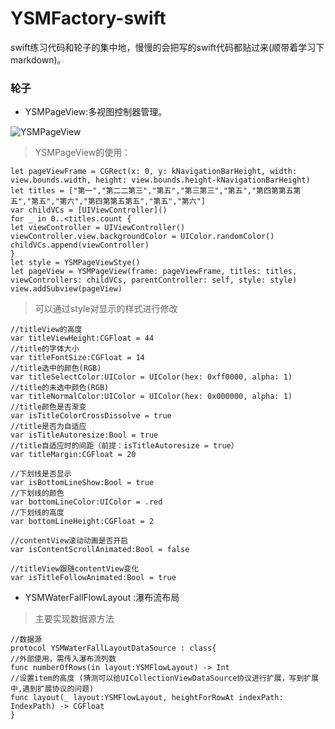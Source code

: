 # YSMFactory-swift
swift练习代码和轮子的集中地，慢慢的会把写的swift代码都贴过来(顺带着学习下markdown)。   
### 轮子
* YSMPageView:多视图控制器管理。  

![YSMPageView](https://cl.ly/iNNK/Screen%20Recording%202016-12-07%20at%2002.59%20%E4%B8%8B%E5%8D%88.gif)  

> YSMPageView的使用：  

```
let pageViewFrame = CGRect(x: 0, y: kNavigationBarHeight, width: view.bounds.width, height: view.bounds.height-kNavigationBarHeight)
let titles = ["第一","第二二第三","第五","第三第三","第五","第四第第五第五","第五","第六","第四第第五第五","第五","第六"]
var childVCs = [UIViewController]()
for _ in 0..<titles.count {
let viewController = UIViewController()
viewController.view.backgroundColor = UIColor.randomColor()
childVCs.append(viewController)
}
let style = YSMPageViewStye()
let pageView = YSMPageView(frame: pageViewFrame, titles: titles, viewControllers: childVCs, parentController: self, style: style)
view.addSubview(pageView) 
```  

> 可以通过style对显示的样式进行修改   

```
//titleView的高度
var titleViewHeight:CGFloat = 44
//title的字体大小
var titleFontSize:CGFloat = 14
//title选中的颜色(RGB)
var titleSelectColor:UIColor = UIColor(hex: 0xff0000, alpha: 1)
//title的未选中颜色(RGB)
var titleNormalColor:UIColor = UIColor(hex: 0x000000, alpha: 1)
//title颜色是否渐变
var isTitleColorCrossDissolve = true
//title是否为自适应
var isTitleAutoresize:Bool = true
//title自适应时的间距（前提：isTitleAutoresize = true）
var titleMargin:CGFloat = 20

//下划线是否显示
var isBottomLineShow:Bool = true
//下划线的颜色
var bottomLineColor:UIColor = .red
//下划线的高度
var bottomLineHeight:CGFloat = 2

//contentView滚动动画是否开启
var isContentScrollAnimated:Bool = false

//titleView跟随contentView变化
var isTitleFollowAnimated:Bool = true
```

* YSMWaterFallFlowLayout :瀑布流布局  

> 主要实现数据源方法

```
//数据源
protocol YSMWaterFallLayoutDataSource : class{
//外部使用，需传入瀑布流列数
func numberOfRows(in layout:YSMFlowLayout) -> Int
//设置item的高度 (猜测可以给UICollectionViewDataSource协议进行扩展，写到扩展中,遇到扩展协议的问题)
func layout(_ layout:YSMFlowLayout, heightForRowAt indexPath: IndexPath) -> CGFloat
}
```




